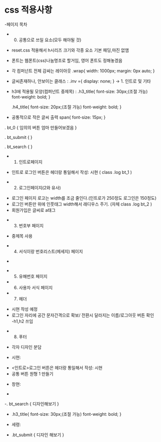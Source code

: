 # css 적용사항
-페이지 목차

* 0. 공통으로 쓰일 요소(모두 해야될 것)

- reset.css 적용해서 h시리즈 크기와 각종 요소 기본 패딩,마진 없앰

- 폰트는 웹폰트(css)나눔명조로 할거임, 영어 폰트도 정해놓겠음

- 각 컴퍼넌트 전체 감싸는 레이아웃
    .wrap{
        width: 1000px;
        margin: 0px auto;
    }

- 글씨존재하나, 안보이는 클래스
: .inv ={
    display: none;
} -> 1. 인트로 및 기타

- h3에 적용될 모양(컴퍼넌트 중제목)
: .h3_title{
    font-size: 30px;(조절 가능)
    font-weight: bold;
}

    .h4_title{
    font-size: 20px;(조절 가능)
    font-weight: bold;
}

- 공통적으로 작은 글씨 출력
span{
    font-size: 15px;
}



. bt_0 {
    임의의 버튼 엄마 만들어보겠음
}

. bt_submit {
}

. bt_search {
}


* 1. 인트로페이지
- 인트로 로그인 버튼은 헤더랑 통일해서 작성: 시현
( class .log bt_1 )

* 2. 로그인페이지(2와 유사)
- 로그인 페이지 로고는 width를 조금 줄인다.(인트로가 250정도 로그인은 150정도)
- 로그인 버튼만 위에 인풋태그 width해서 래디우스 주기.
(자체 class .log bt_2 )
- 회원가입은 글씨로 a태그


* 3. 번호부 페이지
- 중제목 사용


* 4. 서식이랑 번호리스트(메세지) 페이지
- 

* 5. 유해번호 페이지

* 6. 사용자 서식 페이지

* 7. 헤더
- 시현 작성 예정
- 로그인 자리에 공간 문자간격으로 확보/ 전환시 달라지는 이름/로그아웃 버튼 확인
-h1,h2 쓰임

* 8. 푸터



- 각자 디자인 분담

* 시현:
- <인트로>로그인 버튼은 헤더랑 통일해서 작성: 시현
- 공통 버튼 원형 1 만들기


* 창현:
- 

-. bt_search {
    디자인해보기
}

- .h3_title{
    font-size: 30px;(조절 가능)
    font-weight: bold;
}


* 세령:
- .bt_submit {
    디자인 해보기
}
